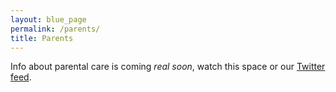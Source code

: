 ```yaml
---
layout: blue_page
permalink: /parents/
title: Parents
---
```


Info about parental care is coming _real soon_, watch this space or our [Twitter feed](https://twitter.com/rustfest).
